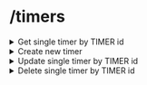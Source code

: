 # /timers

<details>
  <summary>Get single timer by TIMER id</summary>

  ```
  method: GET
  ```

  ```
  request body: none
  ```

  ```
  headers:none
  ```

  ```
  url example: {url}/timers/f7e4ba02-8fbb-46d3-a170-d8aeaf66b271

  ```
</details>

<details>
  <summary>Create new timer</summary>

  ```
  method: POST
  ```

  ```
  request body:

  {
    "userId": "703e434d-e2de-4c99-b792-0a9d7feb2d64",
    "title": "Timer test add 1 with project 67",
    "startTime": "1231321313",
    "projectId": "be469dcb-ceda-4d20-9cb5-73cf8d9d619d"
  }
  ```

  ```
  headers: Content-Type: application/json
  ```

  ```
  url example: {url}/timers
  ```
</details>

<details>
  <summary>Update single timer by TIMER id </summary>

  ```
  method: PATCH
  ```

  ```
  request body:

  {
    "title": ?,
    "totalTime": ?,
    "isActive": ?
    "projectId": ?
  }

  * ? - optional param
  ```

  ```
  headers: Content-Type: application/json
  ```

  ```
  url example: {url}/timers/f7e4ba02-8fbb-46d3-a170-d8aeaf66b271
  ```
</details>

<details>
  <summary>Delete single timer by TIMER id</summary>

  ```
  method: DELETE
  ```

  ```
  request body: none

  ```

  ```
  headers: none
  ```

  ```
  url example: {url}/timers/f7e4ba02-8fbb-46d3-a170-d8aeaf66b271
  ```
</details>

